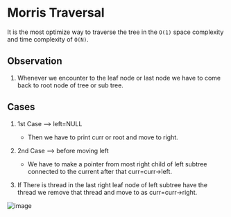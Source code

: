 # Morris Traversal
It is the most optimize way to traverse the tree in the `O(1)` space complexity and time complexity of `O(N)`.

## Observation
1. Whenever we encounter to the leaf node or last node we have to come back to root node of tree or sub tree.

## Cases
1. 1st Case --> left=NULL
    - Then we have to print curr or root and move to right.

2. 2nd Case --> before moving left
    - We have to make a pointer from most right child of left subtree connected to the current after that curr=curr->left.

3. If There is thread in the last right leaf node of left subtree have the thread we remove that thread and move to as curr=curr->right.

![image](https://user-images.githubusercontent.com/86917304/175830793-50b5e277-8e1d-4a31-a6d0-a95bfeeb3ca3.png)